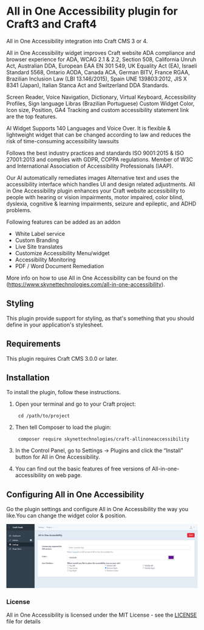 # All in One Accessibility plugin for Craft3 and Craft4

All in One Accessibility integration into Craft CMS 3 or 4.

All in One Accessibility widget improves Craft website ADA compliance and browser experience for ADA, WCAG 2.1 & 2.2, Section 508, California Unruh Act, Australian DDA, European EAA EN 301 549, UK Equality Act (EA), Israeli Standard 5568, Ontario AODA, Canada ACA, German BITV, France RGAA, Brazilian Inclusion Law (LBI 13.146/2015), Spain UNE 139803:2012, JIS X 8341 (Japan), Italian Stanca Act and Switzerland DDA Standards. 

Screen Reader, Voice Navigation, Dictionary, Virtual Keyboard, Accessibility Profiles, Sign language Libras (Brazilian Portuguese) Custom Widget Color, Icon size, Position, GA4 Tracking and custom accessibility statement link are the top features. 

AI Widget Supports 140 Languages and Voice Over. It is flexible & lightweight widget that can be changed according to law and reduces the risk of time-consuming accessibility lawsuits 

Follows the best industry practices and standards ISO 9001:2015 & ISO 27001:2013 and complies with GDPR, COPPA regulations. Member of W3C and International Association of Accessibility Professionals (IAAP). 

Our AI automatically remediates images Alternative text and uses the accessibility interface which handles UI and design related adjustments. All in One Accessibility plugin enhances your Craft website accessibility to people with hearing or vision impairments, motor impaired, color blind, dyslexia, cognitive & learning impairments, seizure and epileptic, and ADHD problems.  


Following features can be added as an addon  
-    White Label service  
-    Custom Branding  
-    Live Site translates  
-    Customize Accessibility Menu/widget  
-    Accessibility Monitoring  
-    PDF / Word Document Remediation 


More info on how to use All in One Accessibility can be found on the (https://www.skynettechnologies.com/all-in-one-accessibility).

## Styling

This plugin provide support for styling, as that's something that you should define in your application's stylesheet.

## Requirements

This plugin requires Craft CMS 3.0.0 or later.

## Installation

To install the plugin, follow these instructions.

1. Open your terminal and go to your Craft project:

        cd /path/to/project

2. Then tell Composer to load the plugin:

        composer require skynettechnologies/craft-allinoneaccessibility

3. In the Control Panel, go to Settings → Plugins and click the “Install” button for All in One Accessibility.

4. You can find out the basic features of free versions of All-in-one-accessibility on web page.

## Configuring All in One Accessibility

Go the plugin settings and configure All in One Accessibility the way you like.You can change the widget color & position.   


![Screenshot](resources/img/screenshot.png)

### License

All in One Accessibility is licensed under the MIT License - see the [LICENSE](LICENSE) file for details
